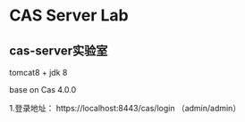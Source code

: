 CAS Server Lab
============================



## cas-server实验室

tomcat8 + jdk 8

base on Cas 4.0.0

1.登录地址：
	https://localhost:8443/cas/login （admin/admin）

